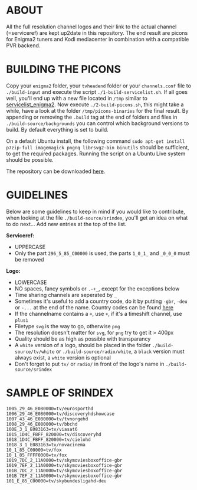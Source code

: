 ABOUT
=====

All the full resolution channel logos and their link to the actual channel (=serviceref) are kept up2date in this repository. The end result are picons for Enigma2 tuners and Kodi mediacenter in combination with a compatible PVR backend.

BUILDING THE PICONS
===================

Copy your `enigma2` folder, your `tvheadend` folder or your `channels.conf` file to `./build-input` and execute the script `./1-build-servicelist.sh`. If all goes well, you'll end up with a new file located in `/tmp` similar to [servicelist_enigma2](http://pastebin.com/FdHVDahq). Now execute `./2-build-picons.sh`, this might take a while, have a look at the folder `/tmp/picons-binaries` for the final result. By appending or removing the `.build` tag at the end of folders and files in `./build-source/backgrounds` you can control which background versions to build. By default everything is set to build.

On a default Ubuntu install, the following command `sudo apt-get install p7zip-full imagemagick pngnq librsvg2-bin binutils` should be sufficient, to get the required packages. Running the script on a Ubuntu Live system should be possible.

The repository can be downloaded [here](https://bitbucket.org/picons/picons-source/downloads).

GUIDELINES
==========

Below are some guidelines to keep in mind if you would like to contribute, when looking at the file `./build-source/srindex`, you'll get an idea on what to do next... Add new entries at the top of the list.

__Serviceref:__

- UPPERCASE
- Only the part `296_5_85_C00000` is used, the parts `1_0_1_` and `_0_0_0` must be removed

__Logo:__

- LOWERCASE
- NO spaces, fancy symbols or `.-+_`, except for the exceptions below
- Time sharing channels are seperated by `_`
- Sometimes it's useful to add a country code, do it by putting `-gbr`, `-deu` or `-...` at the end of the name. Country codes can be found [here](ftp://ftp.fu-berlin.de/doc/iso/iso3166-countrycodes.txt)
- If the channelname contains a `+`, use `+`, if it's a timeshift channel, use `plus1`
- Filetype `svg` is the way to go, otherwise `png`
- The resolution doesn't matter for `svg`, for `png` try to get it > 400px
- Quality should be as high as possible with transparancy
- A `white` version of a logo, should be placed in the folder `./build-source/tv/white` or `./build-source/radio/white`, a `black` version must always exist, a `white` version is optional
- Don't forget to put `tv/` or `radio/` in front of the logo's name in `./build-source/srindex`

SAMPLE OF SRINDEX
=================

```
1005_29_46_E080000=tv/eurosporthd
1006_29_46_E080000=tv/discoveryhdshowcase
1007_43_46_E080000=tv/tvnorgehd
1008_29_46_E080000=tv/bbchd
100E_3_1_E083163=tv/viasat6
1015_1D4C_FBFF_820000=tv/discoveryhd
1018_1D4C_FBFF_820000=tv/cielohd
1018_3_1_E083163=tv/novacinema
10_1_85_C00000=tv/fox
10_1_85_FFFF0000=tv/fox
1019_7DC_2_11A0000=tv/skymoviesboxoffice-gbr
1019_7EF_2_11A0000=tv/skymoviesboxoffice-gbr
101B_7DC_2_11A0000=tv/skymoviesboxoffice-gbr
101B_7EF_2_11A0000=tv/skymoviesboxoffice-gbr
101_E_85_C00000=tv/skybundesligahd-deu
```
